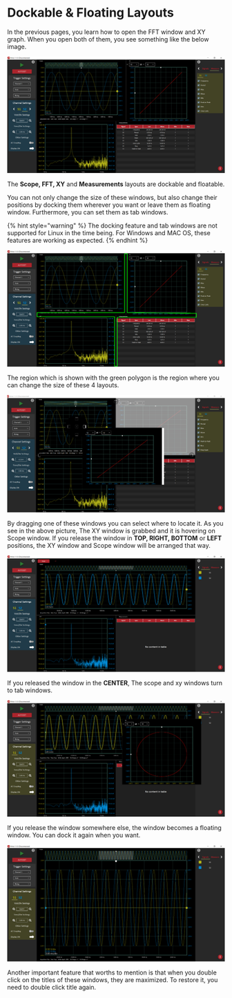 # Dockable & Floating Layouts

In the previous pages, you learn how to open the FFT window and XY graph. When you open both of them, you see something like the below image.

![](../../../../.gitbook/assets/image%20%2874%29.png)

The **Scope, FFT, XY** and **Measurements** layouts are dockable and floatable. 

You can not only change the size of these windows, but also change their positions by docking them wherever you want or leave them as floating window. Furthermore, you can set them as tab windows.

{% hint style="warning" %}
The docking feature and tab windows are not supported for Linux in the time being. For Windows and MAC OS, these features are working as expected.
{% endhint %}

![](../../../../.gitbook/assets/image%20%2832%29.png)

The region which is shown with the green polygon is the region where you can change the size of these 4 layouts.

![](../../../../.gitbook/assets/image%20%2857%29.png)

By dragging one of these windows you can select where to locate it. As you see in the above picture, The XY window is grabbed and it is hovering on Scope window. If you release the window in **TOP, RIGHT, BOTTOM** or **LEFT** positions, the XY window and Scope window will be arranged that way. 

![](../../../../.gitbook/assets/image%20%283%29.png)

If you released the window in the **CENTER**, The scope and xy windows turn to tab windows.

![](../../../../.gitbook/assets/image%20%2825%29.png)

If you release the window somewhere else, the window becomes a floating window. You can dock it again when you want. 

![](../../../../.gitbook/assets/image%20%2847%29.png)

Another important feature that worths to mention is that when you double click on the titles of these windows, they are maximized. To restore it, you need to double click title again.





